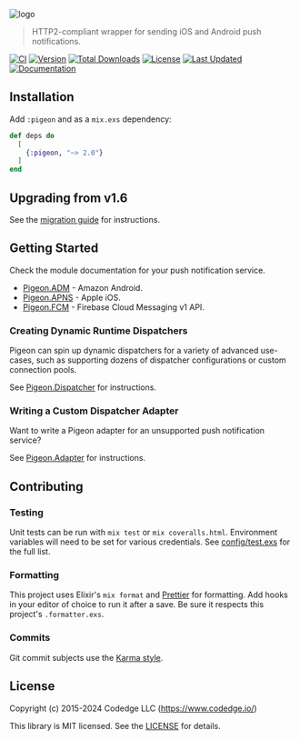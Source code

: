 ![logo](https://raw.githubusercontent.com/codedge-llc/pigeon/master/docs/logo.png)

> HTTP2-compliant wrapper for sending iOS and Android push notifications.

[![CI](https://github.com/codedge-llc/pigeon/actions/workflows/ci.yml/badge.svg)](https://github.com/codedge-llc/pigeon/actions/workflows/ci.yml)
[![Version](https://img.shields.io/hexpm/v/pigeon.svg)](https://hex.pm/packages/pigeon)
[![Total Downloads](https://img.shields.io/hexpm/dt/pigeon.svg)](https://hex.pm/packages/pigeon)
[![License](https://img.shields.io/hexpm/l/pigeon.svg)](https://github.com/codedge-llc/pigeon/blob/master/LICENSE)
[![Last Updated](https://img.shields.io/github/last-commit/codedge-llc/pigeon.svg)](https://github.com/codedge-llc/pigeon/commits/master)
[![Documentation](https://img.shields.io/badge/documentation-gray)](https://hexdocs.pm/pigeon/)

## Installation

Add `:pigeon` and as a `mix.exs` dependency:

```elixir
def deps do
  [
    {:pigeon, "~> 2.0"}
  ]
end
```

## Upgrading from v1.6

See the [migration guide](./docs/Migrating-to-v2-0-0.md) for instructions.

## Getting Started

Check the module documentation for your push notification service.

- [Pigeon.ADM](https://hexdocs.pm/pigeon/Pigeon.ADM.html) - Amazon Android.
- [Pigeon.APNS](https://hexdocs.pm/pigeon/Pigeon.APNS.html) - Apple iOS.
- [Pigeon.FCM](https://hexdocs.pm/pigeon/Pigeon.FCM.html) - Firebase Cloud Messaging v1 API.

### Creating Dynamic Runtime Dispatchers

Pigeon can spin up dynamic dispatchers for a variety of advanced use-cases, such as
supporting dozens of dispatcher configurations or custom connection pools.

See [Pigeon.Dispatcher](https://hexdocs.pm/pigeon/Pigeon.Dispatcher.html) for instructions.

### Writing a Custom Dispatcher Adapter

Want to write a Pigeon adapter for an unsupported push notification service?

See [Pigeon.Adapter](https://hexdocs.pm/pigeon/Pigeon.Adapter.html) for instructions.

## Contributing

### Testing

Unit tests can be run with `mix test` or `mix coveralls.html`. Environment variables will need to be set for
various credentials. See [config/test.exs](https://github.com/codedge-llc/pigeon/blob/master/config/test.exs)
for the full list.

### Formatting

This project uses Elixir's `mix format` and [Prettier](https://prettier.io) for formatting.
Add hooks in your editor of choice to run it after a save. Be sure it respects this project's
`.formatter.exs`.

### Commits

Git commit subjects use the [Karma style](http://karma-runner.github.io/5.0/dev/git-commit-msg.html).

## License

Copyright (c) 2015-2024 Codedge LLC (https://www.codedge.io/)

This library is MIT licensed. See the [LICENSE](https://github.com/codedge-llc/pigeon/blob/master/LICENSE) for details.

